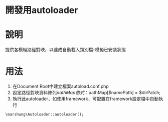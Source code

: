 開發用autoloader
===

# 說明
提供各模組路徑對映，以達成自動載入類別檔-模擬已安裝狀態

# 用法
1. 在Document Root中建立檔案autoload.conf.php
2. 設定路徑對映資料陣列$pathMap
  格式：$pathMap[$namePath] = $dirPatch;
3. 執行此autoloader，如使用framework，可配置在framework設定檔中自動執行
```
\marshung\Autoloader::autoloader();
```